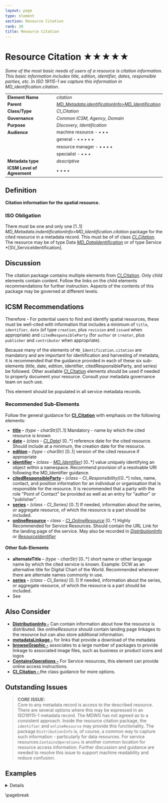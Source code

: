 ```yaml
---
layout: page
type: element
section: Resource Citation
rank: 30
title: Resource Citation
---
```

# Resource Citation ★★★★★
*Some of the most basic needs of users of a resource is citation information. This basic information includes title, edition, identifier, dates, responsible parties, etc. In ISO 19115-1 we capture this information in MD_identification.citation.*

| | |
| --- | --- |
| **Element Name** | *citation* |
| **Parent** | *[MD_Metadata.identificationInfo>MD_Identification](./class-MD_Identification)* |
| **Class/Type** | *CI_Citation* |
| **Governance** | *Common ICSM, Agency, Domain* |
| **Purpose** | *Discovery, Identification* |
| **Audience** | machine resource - ⭑ ⭑ ⭑ |
| | general - ⭑ ⭑ ⭑ ⭑ ⭑ |
| | resource manager - ⭑ ⭑ ⭑ ⭑ |
| | specialist - ⭑ ⭑ ⭑ |
| **Metadata type** | *descriptive* |
| **ICSM Level of Agreement** | ⭑ ⭑ ⭑ ⭑ |

## Definition
**Citation information for the spatial resource.**

### ISO Obligation

There must be one and only one [1..1] *MD_Metadata.indentificationInfo>MD_Identification.citation* package for the cited resource in a metadata record. This must be of of class *[CI_Citation](./class-CI_Citation)*. The resource may be of type Data *[MD_DataIdentification](./class_MD_DataIdentification)* or of type Service *[SV_ServiceIdentification].

## Discussion

The citation package contains multiple elements from [CI_Citation](./class-CI_Citation). Only child elements contain content. Follow the links on the child elements recommendations for further instruction. Aspects of the contents of this package may be governed at different levels.

## ICSM Recommendations

Therefore - For potential users to find and identify spatial resources, these must be well-cited with information that includes a minimum of `title`, `identifier`, `date` (of type `creation`, plus `revision` and `issued` when appropriate) and `citedResponsibleParty` (for `author` or `creator`, plus `publisher` and `contributor` when appropriate). 

Because many of the elements of `MD_Identification.citation` are mandatory and are important for identification and harvesting of metadata, it is recommended that the guidance provided in each of these six sub-elements (title, date, edition, identifier, citedResponsibleParty, and series) be followed. Other available [CI_Citation](./class-CI_Citation) elements should be used if needed to properly document your resource. Consult your metadata governance team on such use.

This element should be populated in all service metadata records. 

### Recommended Sub-Elements

Follow the general guidance for **[CI_Citation](./class-CI_Citation)** with emphasis on the following elements:
- **[title](./ResourceTitle) -** *(type - charStr)*[1..1] Mandatory - name by which the cited resource is known
- **[date](./ResourceDate) -** *(class - [CI_Date](./class-CI_Date))* [0..\*] reference date for the cited resource. Should include at a minimum, the creation date for the resource.
- **[edition](./ResourceEdition) -** *(type - charStr)* [0..1] version of the cited resource if appropriate
- **[identifier](./ResourceIdentifier) -** *(class - [MD_Identifier](./class-MD_Identifier))* [0..\*] value uniquely identifying an object within a namespace. Recommend provision of a resolvable URI following the MD_Identifier guidance.
- **[citedResponsibleParty](./ResourceResponsibleParty) -** *(class - CI_Responsibility)*[0..\*] roles, name, contact, and position information for an individual or organisation that is responsible for the resource. It is recommended that a party with the role "Point of Contact" be provided as well as an entry for "author" or "publisher".
- **[series](./ResourceSeries) -** *(class - CI_Series)* [0..1] If needed, information about the series, or aggregate resource, of which the resource is a part should be included.
- **[onlineResource](./class-CI_OnlineResource) -** *class - [CI_OnlineResource](./class-CI_OnlineResource)* [0..\*] Highly Recommended for Service Resources. Should contain the URL Link for the landing page of the service. May also be recorded in *[DistributionInfo](./DistributionInfo)* or *[ResourceIdentifier](./ResourceIdentifier)*

#### Other Sub-Elements

- **alternateTitle -** *(type - charStr)* [0..\*] short name or other language name by which the cited service is known. Example: DCW as an alternative title for Digital Chart of the World. Recommended whenever there are alternate names commonly in use.
- **[series](./ResourceSeries) -** *(class - CI_Series)* [0..1] If needed, information about the series, or aggregate resource, of which the resource is a part should be included.
- See 

## Also Consider

- **[DistributionInfo -](./DistributionInfo)** Can contain information about how the resource is distributed. like *onlineResource* should contain landing page linkages to the resource but can also store additional information.
- **[metadataLinkage -](./MetadataLinkage)** for links that provide a download of the metadata
- **[browseGraphic -](./BrowseGraphic)** associates to a large number of packages to provide linkage to associated image files, such as business or product icons and logos
- **[ContainsOperations -](./ContainsOperations)** For Service resources, this element can provide online access instructions.
- **[CI_Citation - ](./class-CI_Citation)** the class guidance for more options.

## Outstanding Issues
> **CORE ISSUE:**  
Core to any metadata record is access to the described resource. There are several options where this may be expressed in an ISO19115-1 metadata record. The MDWG has not agreed as to a consistent approach. Inside the resource citation package, the `identifier` and `onlineResource` may provide this functionality. The package `DistributionInfo` is, of course, a common way to capture such information - particularly for data resources. For service resources.`ContainsOperations` is another common location for resource access information. Further discussion and guidance are needed to resolve this issue to support machine readability and reduce confusion.

## Examples

<details>

### XML
Data Resource example

```
<mdb:MD_Metadata>
....
 <mdb:identificationInfo>
  <mri:MD_DataIdentification>
  ....
    <mri:citation>
     <cit:CI_Citation>
       <cit:title>
        <gco:CharacterString>OpenWork geographical data
        </gco:CharacterString>
       </cit:title>
       <cit:date>
        <cit:CI_Date>
          <cit:date>
           <gco:Date>2019-07-18</gco:Date>
          </cit:date>
          <cit:dateType>
           <cit:CI_DateTypeCode 
           codeList="https://schemas.isotc211.org/19115/resources
           /Codelist/cat/codelists.xml#CI_DateTypeCode" 
           codeListValue="creation"/>
          </cit:dateType>
        </cit:CI_Date>
       </cit:date>
       <cit:date>
        <cit:CI_Date>
          <cit:date>
           <gco:Date>2019-07-18</gco:Date>
          </cit:date>
          <cit:dateType>
           <cit:CI_DateTypeCode 
           codeList="https://schemas.isotc211.org/19115/resources
           /Codelist/cat/codelists.xml#CI_DateTypeCode" 
           codeListValue="publication"/>
          </cit:dateType>
        </cit:CI_Date>
       </cit:date>
       <cit:edition>
        <gco:CharacterString>Version 0.1</gco:CharacterString>
       </cit:edition>
       <cit:editionDate>
        <gco:Date>2019-07-18</gco:Date>
       </cit:editionDate>
       <cit:identifier>
        <mcc:MD_Identifier>
          <mcc:code>
           <gco:CharacterString>
           9547e07e-6a15-403b-8b19-488778fe0cf0
           </gco:CharacterString>
          </mcc:code>
          <mcc:codeSpace>
           <gco:CharacterString>
           http://202.49.243.69:8080/geonetwork/srv/eng/metadata/
           </gco:CharacterString>
          </mcc:codeSpace>
        </mcc:MD_Identifier>
       </cit:identifier>
       <cit:citedResponsibleParty>
        <cit:CI_Responsibility>
          <cit:role>
           <cit:CI_RoleCode 
           codeList="https://schemas.isotc211.org/19115/resources
           /Codelist/cat/codelists.xml#CI_RoleCode" 
           codeListValue="author"/>
          </cit:role>
          <cit:party>
           <cit:CI_Organisation>
             <cit:name>
              <gco:CharacterString>OpenWork Ltd
              </gco:CharacterString>
             </cit:name>
             <cit:contactInfo>
              <cit:CI_Contact>
                <cit:address>
                 <cit:CI_Address>
                   <cit:electronicMailAddress>
                    <gco:CharacterString>info@openwork.nz
                    </gco:CharacterString>
                   </cit:electronicMailAddress>
                 </cit:CI_Address>
                </cit:address>
              </cit:CI_Contact>
             </cit:contactInfo>
           </cit:CI_Organisation>
          </cit:party>
        </cit:CI_Responsibility>
       </cit:citedResponsibleParty>
       <cit:citedResponsibleParty>
        <cit:CI_Responsibility>
          <cit:role>
           <cit:CI_RoleCode 
           codeList="https://schemas.isotc211.org/19115/resources
           /Codelist/cat/codelists.xml#CI_RoleCode" 
           codeListValue="publisher"/>
          </cit:role>
          <cit:party>
           <cit:CI_Individual>
             <cit:name>
              <gco:CharacterString>Byron Cochrane
              </gco:CharacterString>
             </cit:name>
             <cit:contactInfo>
              <cit:CI_Contact>
                <cit:address>
                 <cit:CI_Address>
                   <cit:electronicMailAddress>
                    <gco:CharacterString>byron@openwork.nz
                    </gco:CharacterString>
                   </cit:electronicMailAddress>
                 </cit:CI_Address>
                </cit:address>
              </cit:CI_Contact>
             </cit:contactInfo>
           </cit:CI_Individual>
          </cit:party>
        </cit:CI_Responsibility>
       </cit:citedResponsibleParty>
     </cit:CI_Citation>
    </mri:citation>
   ....
  </mri:MD_DataIdentification>
 </mdb:identificationInfo>
....
</mdb:MD_Metadata>
```

Service Resource example
```
<mdb:MD_Metadata>
....
 <mdb:identificationInfo>
   <srv:SV_ServiceIdentification>
     <mri:citation>
      <cit:CI_Citation>
        <cit:title>
         <gco:CharacterString>Sample service metadata 2020-05-28</gco:CharacterString>
        </cit:title>
        <cit:date>
         <cit:CI_Date>
           <cit:date>
            <gco:DateTime>2019-09-01T00:00:00</gco:DateTime>
           </cit:date>
           <cit:dateType>
            <cit:CI_DateTypeCode codeList="http://standards.iso.org/iso/19115/resources/Codelists/cat/codelists.xml#CI_DateTypeCode"
                       codeListValue="creation"/>
           </cit:dateType>
         </cit:CI_Date>
        </cit:date>
        <cit:date>
         <cit:CI_Date>
           <cit:date>
            <gco:DateTime>2019-12-01T00:00:00</gco:DateTime>
           </cit:date>
           <cit:dateType>
            <cit:CI_DateTypeCode codeList="http://standards.iso.org/iso/19115/resources/Codelists/cat/codelists.xml#CI_DateTypeCode"
                       codeListValue="revision"/>
           </cit:dateType>
         </cit:CI_Date>
        </cit:date>
        <cit:edition>
         <gco:CharacterString>2nd Revision</gco:CharacterString>
        </cit:edition>
        <cit:editionDate>
         <gco:DateTime>2019-12-01T00:00:00</gco:DateTime>
        </cit:editionDate>
        <cit:identifier>
         <mcc:MD_Identifier>
           <mcc:code>
            <gcx:Anchor xlink:href="https://my.webite.io/cgi-bin/wfs-map-site" xlink:type="simple">https://my.webite.io/cgi-bin/wfs-map-site</gcx:Anchor>
           </mcc:code>
         </mcc:MD_Identifier>
        </cit:identifier>
        <cit:citedResponsibleParty>
         <cit:CI_Responsibility>
           <cit:role>
            <cit:CI_RoleCode codeList="http://standards.iso.org/iso/19115/resources/Codelists/cat/codelists.xml#CI_RoleCode"
                     codeListValue="contributor"/>
           </cit:role>
           <cit:party>
            <cit:CI_Organisation>
              <cit:name>
               <gco:CharacterString>OpenWork Ltd</gco:CharacterString>
              </cit:name>
              <cit:contactInfo>
               <cit:CI_Contact>
                 <cit:address>
                  <cit:CI_Address>
                    <cit:electronicMailAddress>
                     <gco:CharacterString>info@openwork.nz</gco:CharacterString>
                    </cit:electronicMailAddress>
                  </cit:CI_Address>
                 </cit:address>
               </cit:CI_Contact>
              </cit:contactInfo>
            </cit:CI_Organisation>
           </cit:party>
         </cit:CI_Responsibility>
        </cit:citedResponsibleParty>
        <cit:citedResponsibleParty>
         <cit:CI_Responsibility>
           <cit:role>
            <cit:CI_RoleCode codeList="http://standards.iso.org/iso/19115/resources/Codelists/cat/codelists.xml#CI_RoleCode"
                     codeListValue="publisher"/>
           </cit:role>
           <cit:party>
            <cit:CI_Organisation>
              <cit:name>
               <gco:CharacterString>ICSM MDWG</gco:CharacterString>
              </cit:name>
              <cit:contactInfo>
               <cit:CI_Contact>
                 <cit:address>
                  <cit:CI_Address>
                    <cit:electronicMailAddress>
                     <gco:CharacterString>mdwg@icsm-au.org</gco:CharacterString>
                    </cit:electronicMailAddress>
                  </cit:CI_Address>
                 </cit:address>
               </cit:CI_Contact>
              </cit:contactInfo>
            </cit:CI_Organisation>
           </cit:party>
         </cit:CI_Responsibility>
        </cit:citedResponsibleParty>
        <cit:onlineResource>
         <cit:CI_OnlineResource>
           <cit:linkage>
            <gco:CharacterString>https://my.webite.io/</gco:CharacterString>
           </cit:linkage>
           <cit:protocol gco:nilReason="missing">
            <gco:CharacterString/>
           </cit:protocol>
           <cit:name>
            <gco:CharacterString>OWL WFS Sample site</gco:CharacterString>
           </cit:name>
           <cit:description>
            <gco:CharacterString>Landing page for Spatial Service</gco:CharacterString>
           </cit:description>
           <cit:function>
            <cit:CI_OnLineFunctionCode codeList="http://standards.iso.org/iso/19115/resources/Codelists/cat/codelists.xml#CI_OnLineFunctionCode"
                          codeListValue=""/>
           </cit:function>
         </cit:CI_OnlineResource>
        </cit:onlineResource>
      </cit:CI_Citation>
     </mri:citation>
     ....
  </mri:SV_ServiceIdentification>
 </mdb:identificationInfo>
....
</mdb:MD_Metadata>
```

### UML diagrams

Recommended elements highlighted in Yellow

![ResourceCitation](../images/ResourceCitationUML.png)

</details>

\pagebreak


